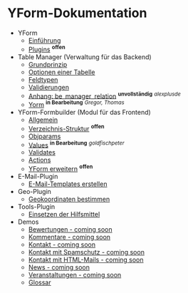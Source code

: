# YForm-Dokumentation

- YForm
	- [Einführung](main_intro.md)
	- [Plugins](yform_plugins.md) <sup><b>offen</b></sup>
- Table Manager (Verwaltung für das Backend)
	- [Grundprinzip](table_manager_grundprinzip.md)
	- [Optionen einer Tabelle](table_manager_optionen.md)
	- [Feldtypen](table_manager_feldtypen.md)
	- [Validierungen](table_manager_validierungen.md)
	- [Anhang: be_manager_relation](table_manager_feldtypen_be-manager-relation.md) <sup><b>unvollständig</b></sup>  <sup><i>alexplusde</i></sup>
    - [Yorm](yorm.md) <sup><b>in Bearbeitung</b></sup> <sup><i>Gregor, Thomas</i></sup>
- YForm-Formbuilder (Modul für das Frontend)
	- [Allgemein](yform_modul_allgemein.md)
	- [Verzeichnis-Struktur](yform_modul_struktur.md) <sup><b>offen</b></sup>
	- [Objparams](yform_modul_objparams.md)
	- [Values](yform_modul_values.md) <sup><b>in Bearbeitung</b></sup> <sup><i>goldfischpeter</i></sup>
	- [Validates](yform_modul_validates.md)
	- [Actions](yform_modul_actions.md)
	- [YForm erweitern](yform_modul_erweitern.md) <sup><b>offen</b></sup>
- E-Mail-Plugin
	- [E-Mail-Templates erstellen](email_plugin.md)
- Geo-Plugin
	- [Geokoordinaten bestimmen](geo_plugin.md)
- Tools-Plugin
    - [Einsetzen der Hilfsmittel](tools_plugin.md)
- Demos
 	- [Bewertungen - coming soon](demo_bewertungen.md)
 	- [Kommentare - coming soon](demo_kommentare.md)
 	- [Kontakt - coming soon](demo_kontakt.md)
 	- [Kontakt mit Spamschutz - coming soon](demo_kontakt-spamschutz.md)
 	- [Kontakt mit HTML-Mails - coming soon](demo_kontakt-htmlmails.md)
 	- [News - coming soon](demo_news.md)
 	- [Veranstaltungen - coming soon](demo_veranstaltungen.md)
 	- [Glossar](demo_glossar.md)
